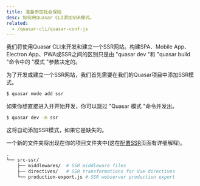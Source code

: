 ```yaml
---
title: 准备参加社会保险
desc: 如何用Quasar CLI添加SSR模式。
related:
  - /quasar-cli/quasar-conf-js
---
```


我们将使用Quasar CLI来开发和建立一个SSR网站。构建SPA、Mobile App、Electron App、PWA或SSR之间的区别只是由 "quasar dev "和 "quasar build "命令中的 "模式 "参数决定的。

为了开发或建立一个SSR网站，我们首先需要在我们的Quasar项目中添加SSR模式。
```bash
$ quasar mode add ssr
```

如果你想直接进入并开始开发，你可以跳过 "Quasar 模式 "命令并发出。
```bash
$ quasar dev -m ssr
```

这将自动添加SSR模式，如果它是缺失的。

一个新的文件夹将出现在你的项目文件夹中(这在[配置SSR](/quasar-cli/developing-ssr/configuring-ssr)页面有详细解释)。

```bash
.
└── src-ssr/
    ├── middlewares/  # SSR middleware files
    ├── directives/   # SSR transformations for Vue directives
    └── production-export.js # SSR webserver production export
```
